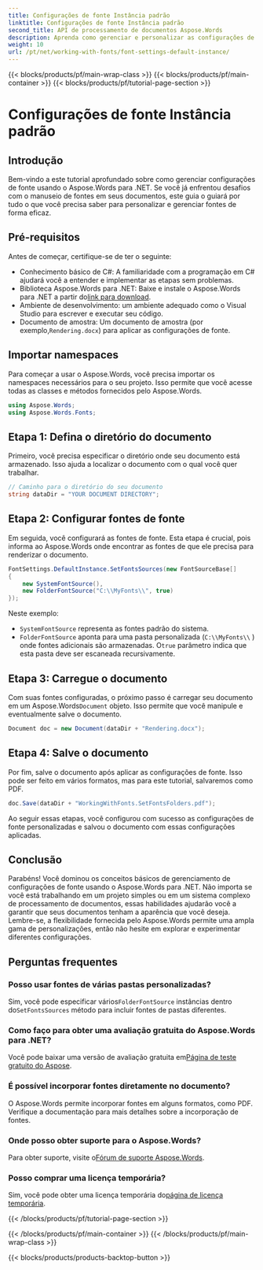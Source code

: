 ```yaml
---
title: Configurações de fonte Instância padrão
linktitle: Configurações de fonte Instância padrão
second_title: API de processamento de documentos Aspose.Words
description: Aprenda como gerenciar e personalizar as configurações de fonte no Aspose.Words para .NET com nosso guia passo a passo. Perfeito para desenvolvedores que buscam aprimorar a renderização de documentos.
weight: 10
url: /pt/net/working-with-fonts/font-settings-default-instance/
---
```


{{< blocks/products/pf/main-wrap-class >}}
{{< blocks/products/pf/main-container >}}
{{< blocks/products/pf/tutorial-page-section >}}

# Configurações de fonte Instância padrão

## Introdução

Bem-vindo a este tutorial aprofundado sobre como gerenciar configurações de fonte usando o Aspose.Words para .NET. Se você já enfrentou desafios com o manuseio de fontes em seus documentos, este guia o guiará por tudo o que você precisa saber para personalizar e gerenciar fontes de forma eficaz.

## Pré-requisitos

Antes de começar, certifique-se de ter o seguinte:

- Conhecimento básico de C#: A familiaridade com a programação em C# ajudará você a entender e implementar as etapas sem problemas.
-  Biblioteca Aspose.Words para .NET: Baixe e instale o Aspose.Words para .NET a partir do[link para download](https://releases.aspose.com/words/net/).
- Ambiente de desenvolvimento: um ambiente adequado como o Visual Studio para escrever e executar seu código.
-  Documento de amostra: Um documento de amostra (por exemplo,`Rendering.docx`) para aplicar as configurações de fonte.

## Importar namespaces

Para começar a usar o Aspose.Words, você precisa importar os namespaces necessários para o seu projeto. Isso permite que você acesse todas as classes e métodos fornecidos pelo Aspose.Words.

```csharp
using Aspose.Words;
using Aspose.Words.Fonts;
```

## Etapa 1: Defina o diretório do documento

Primeiro, você precisa especificar o diretório onde seu documento está armazenado. Isso ajuda a localizar o documento com o qual você quer trabalhar.

```csharp
// Caminho para o diretório do seu documento
string dataDir = "YOUR DOCUMENT DIRECTORY";
```

## Etapa 2: Configurar fontes de fonte

Em seguida, você configurará as fontes de fonte. Esta etapa é crucial, pois informa ao Aspose.Words onde encontrar as fontes de que ele precisa para renderizar o documento.

```csharp
FontSettings.DefaultInstance.SetFontsSources(new FontSourceBase[]
{
    new SystemFontSource(),
    new FolderFontSource("C:\\MyFonts\\", true)
});
```

Neste exemplo:
- `SystemFontSource` representa as fontes padrão do sistema.
- `FolderFontSource` aponta para uma pasta personalizada (`C:\\MyFonts\\` ) onde fontes adicionais são armazenadas. O`true` parâmetro indica que esta pasta deve ser escaneada recursivamente.

## Etapa 3: Carregue o documento

 Com suas fontes configuradas, o próximo passo é carregar seu documento em um Aspose.Words`Document` objeto. Isso permite que você manipule e eventualmente salve o documento.

```csharp
Document doc = new Document(dataDir + "Rendering.docx");
```

## Etapa 4: Salve o documento

Por fim, salve o documento após aplicar as configurações de fonte. Isso pode ser feito em vários formatos, mas para este tutorial, salvaremos como PDF.

```csharp
doc.Save(dataDir + "WorkingWithFonts.SetFontsFolders.pdf");
```

Ao seguir essas etapas, você configurou com sucesso as configurações de fonte personalizadas e salvou o documento com essas configurações aplicadas.

## Conclusão

Parabéns! Você dominou os conceitos básicos de gerenciamento de configurações de fonte usando o Aspose.Words para .NET. Não importa se você está trabalhando em um projeto simples ou em um sistema complexo de processamento de documentos, essas habilidades ajudarão você a garantir que seus documentos tenham a aparência que você deseja. Lembre-se, a flexibilidade fornecida pelo Aspose.Words permite uma ampla gama de personalizações, então não hesite em explorar e experimentar diferentes configurações.

## Perguntas frequentes

### Posso usar fontes de várias pastas personalizadas?

 Sim, você pode especificar vários`FolderFontSource` instâncias dentro do`SetFontsSources` método para incluir fontes de pastas diferentes.

### Como faço para obter uma avaliação gratuita do Aspose.Words para .NET?

 Você pode baixar uma versão de avaliação gratuita em[Página de teste gratuito do Aspose](https://releases.aspose.com/).

### É possível incorporar fontes diretamente no documento?

O Aspose.Words permite incorporar fontes em alguns formatos, como PDF. Verifique a documentação para mais detalhes sobre a incorporação de fontes.

### Onde posso obter suporte para o Aspose.Words?

 Para obter suporte, visite o[Fórum de suporte Aspose.Words](https://forum.aspose.com/c/words/8).

### Posso comprar uma licença temporária?

 Sim, você pode obter uma licença temporária do[página de licença temporária](https://purchase.aspose.com/temporary-license/).

{{< /blocks/products/pf/tutorial-page-section >}}

{{< /blocks/products/pf/main-container >}}
{{< /blocks/products/pf/main-wrap-class >}}

{{< blocks/products/products-backtop-button >}}
